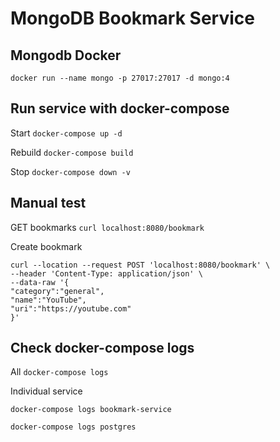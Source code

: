 # MongoDB Bookmark Service

## Mongodb Docker

`docker run --name mongo -p 27017:27017 -d mongo:4`

## Run service with docker-compose

Start `docker-compose up -d`

Rebuild `docker-compose build`

Stop `docker-compose down -v`

## Manual test

GET bookmarks `curl localhost:8080/bookmark`

Create bookmark 

```
curl --location --request POST 'localhost:8080/bookmark' \
--header 'Content-Type: application/json' \
--data-raw '{
"category":"general",
"name":"YouTube",
"uri":"https://youtube.com"
}'
```

## Check docker-compose logs
All `docker-compose logs`

Individual service


`docker-compose logs bookmark-service`

`docker-compose logs postgres`
